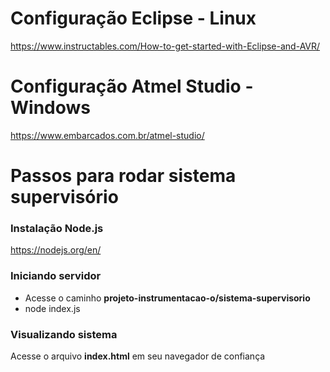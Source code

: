 # Configuração Eclipse - Linux
https://www.instructables.com/How-to-get-started-with-Eclipse-and-AVR/

# Configuração Atmel Studio - Windows
https://www.embarcados.com.br/atmel-studio/

# Passos para rodar sistema supervisório
### Instalação Node.js
https://nodejs.org/en/

### Iniciando servidor
- Acesse o caminho **projeto-instrumentacao-o/sistema-supervisorio**
- node index.js

### Visualizando sistema
Acesse o arquivo **index.html** em seu navegador de confiança
